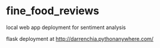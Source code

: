 # fine_food_reviews
local web app deployment for sentiment analysis

flask deployment at http://darrenchia.pythonanywhere.com/
